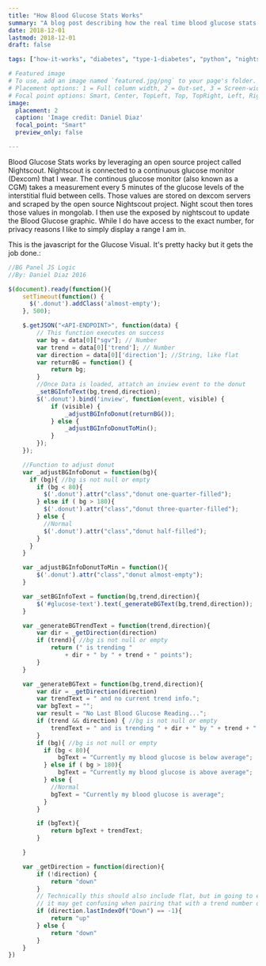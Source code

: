 ```yaml
---
title: "How Blood Glucose Stats Works"
summary: "A blog post describing how the real time blood glucose stats visual works."
date: 2018-12-01
lastmod: 2018-12-01
draft: false

tags: ["how-it-works", "diabetes", "type-1-diabetes", "python", "nightscout", "dexcom", "cgm", "javascript"]

# Featured image
# To use, add an image named `featured.jpg/png` to your page's folder.
# Placement options: 1 = Full column width, 2 = Out-set, 3 = Screen-width
# Focal point options: Smart, Center, TopLeft, Top, TopRight, Left, Right, BottomLeft, Bottom, BottomRight
image:
  placement: 2
  caption: 'Image credit: Daniel Diaz'
  focal_point: "Smart"
  preview_only: false

---
```


Blood Glucose Stats works by leveraging an open source project called Nightscout. Nightscout is connected to a continuous glucose monitor (Dexcom) that I wear. The continous glucose monitor (also known as a CGM) takes a measurement every 5 minutes of the glucose levels of the interstitial fluid between cells. Those values are stored on dexcom servers and scraped by the open source Nightscout project. Night scout then tores those values in mongolab. I then use the exposed by nightscout to update the Blood Glucose graphic. While I do have access to the exact number, for privacy reasons I like to simply display a range I am in.

This is the javascript for the Glucose Visual. It's pretty hacky but it gets the job done.:
```javascript
//BG Panel JS Logic
//By: Daniel Diaz 2016

$(document).ready(function(){
    setTimeout(function() {
      $('.donut').addClass('almost-empty');
    }, 500);

    $.getJSON("<API-ENDPOINT>", function(data) {
        // This function executes on success
        var bg = data[0]["sgv"]; // Number
        var trend = data[0]['trend']; // Number
        var direction = data[0]['direction']; //String, like flat
        var returnBG = function() {
            return bg;
        }
        //Once Data is loaded, attatch an inview event to the donut
        _setBGInfoText(bg,trend,direction);
        $('.donut').bind('inview', function(event, visible) {
            if (visible) {
                _adjustBGInfoDonut(returnBG());
            } else {
                _adjustBGInfoDonutToMin();
            }
        });
    });

    //Function to adjust donut
    var _adjustBGInfoDonut = function(bg){
      if (bg){ //bg is not null or empty
        if (bg < 80){
          $('.donut').attr("class","donut one-quarter-filled");
        } else if ( bg > 180){
          $('.donut').attr("class","donut three-quarter-filled");
        } else {
          //Normal
          $('.donut').attr("class","donut half-filled");
        }
      }
    }

    var _adjustBGInfoDonutToMin = function(){
        $('.donut').attr("class","donut almost-empty");
    }

    var _setBGInfoText = function(bg,trend,direction){
        $('#glucose-text').text(_generateBGText(bg,trend,direction));
    }

    var _generateBGTrendText = function(trend,direction){
        var dir = _getDirection(direction)
        if (trend){ //bg is not null or empty
            return (" is trending "
                + dir + " by " + trend + " points");
        }
    }

    var _generateBGText = function(bg,trend,direction){
        var dir = _getDirection(direction)
        var trendText = " and no current trend info.";
        var bgText = "";
        var result = "No Last Blood Glucose Reading...";
        if (trend && direction) { //bg is not null or empty
            trendText = " and is trending " + dir + " by " + trend + " points.";
        }
        if (bg){ //bg is not null or empty
          if (bg < 80){
              bgText = "Currently my blood glucose is below average";
          } else if ( bg > 180){
              bgText = "Currently my blood glucose is above average";
          } else {
            //Normal
            bgText = "Currently my blood glucose is average";
          }
        }

        if (bgText){
            return bgText + trendText;
        }

    }

    var _getDirection = function(direction){
        if (!direction) {
            return "down"
        }
        // Technically this should also include flat, but im going to exclude it because
        // it may get confusing when pairing that with a trend number of -5 for ex.
        if (direction.lastIndexOf("Down") == -1){
            return "up"
        } else {
            return "down"
        }
    }
})
```


